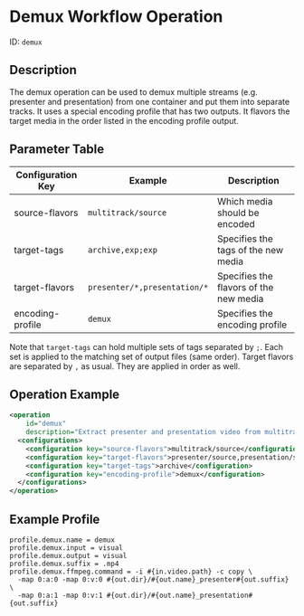 Demux Workflow Operation
========================

ID: `demux`

Description
-----------

The demux operation can be used to demux multiple streams (e.g. presenter and presentation) from one container and put
them into separate tracks. It uses a special encoding profile that has two outputs. It flavors the target media in the
order listed in the encoding profile output.

Parameter Table
---------------

|Configuration Key |Example                      |Description                            |
|------------------|-----------------------------|---------------------------------------|
|source-flavors    |`multitrack/source`          |Which media should be encoded          |
|target-tags       |`archive,exp;exp`            |Specifies the tags of the new media    |
|target-flavors    |`presenter/*,presentation/*` |Specifies the flavors of the new media |
|encoding-profile  |`demux`                      |Specifies the encoding profile         |

Note that `target-tags` can hold multiple sets of tags separated by `;`. Each set is applied to the matching set of
output files (same order). Target flavors are separated by `,` as usual. They are applied in order as well.


Operation Example
-----------------

```xml
<operation
    id="demux"
    description="Extract presenter and presentation video from multitrack source">
  <configurations>
    <configuration key="source-flavors">multitrack/source</configuration>
    <configuration key="target-flavors">presenter/source,presentation/source</configuration>
    <configuration key="target-tags">archive</configuration>
    <configuration key="encoding-profile">demux</configuration>
  </configurations>
</operation>
```

Example Profile
---------------

```properties
profile.demux.name = demux
profile.demux.input = visual
profile.demux.output = visual
profile.demux.suffix = .mp4
profile.demux.ffmpeg.command = -i #{in.video.path} -c copy \
  -map 0:a:0 -map 0:v:0 #{out.dir}/#{out.name}_presenter#{out.suffix} \
  -map 0:a:1 -map 0:v:1 #{out.dir}/#{out.name}_presentation#{out.suffix}
```
